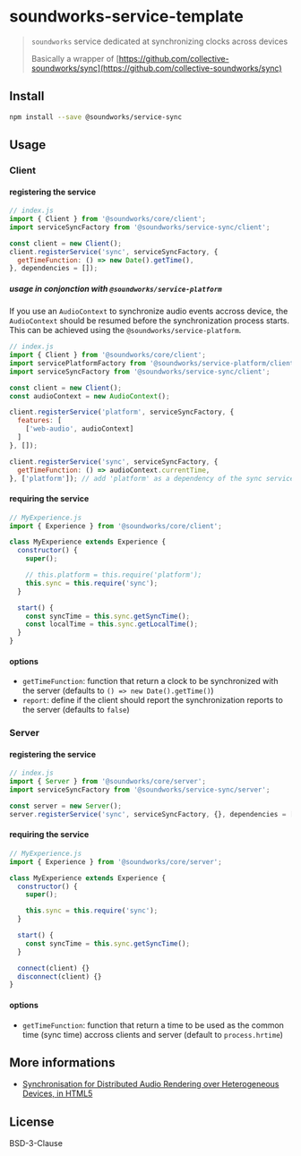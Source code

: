# soundworks-service-template

> `soundworks` service dedicated at synchronizing clocks across devices
>
> Basically a wrapper of [https://github.com/collective-soundworks/sync](https://github.com/collective-soundworks/sync)

## Install

```sh
npm install --save @soundworks/service-sync
```

## Usage

### Client

#### registering the service

```js
// index.js
import { Client } from '@soundworks/core/client';
import serviceSyncFactory from '@soundworks/service-sync/client';

const client = new Client();
client.registerService('sync', serviceSyncFactory, {
  getTimeFunction: () => new Date().getTime(),
}, dependencies = []);
```

##### usage in conjonction with `@soundworks/service-platform`

If you use an `AudioContext` to synchronize audio events accross device, the  `AudioContext` should be resumed before the synchronization process starts. This can be achieved using the `@soundworks/service-platform`.

```js
// index.js
import { Client } from '@soundworks/core/client';
import servicePlatformFactory from '@soundworks/service-platform/client';
import serviceSyncFactory from '@soundworks/service-sync/client';

const client = new Client();
const audioContext = new AudioContext();

client.registerService('platform', serviceSyncFactory, {
  features: [
    ['web-audio', audioContext]
  ]
}, []);

client.registerService('sync', serviceSyncFactory, {
  getTimeFunction: () => audioContext.currentTime,
}, ['platform']); // add 'platform' as a dependency of the sync service
```

#### requiring the service 

```js
// MyExperience.js
import { Experience } from '@soundworks/core/client';

class MyExperience extends Experience {
  constructor() {
    super();

    // this.platform = this.require('platform');
    this.sync = this.require('sync');
  }

  start() {
    const syncTime = this.sync.getSyncTime();
    const localTime = this.sync.getLocalTime();
  }
}
```

#### options

- `getTimeFunction`: function that return a clock to be synchronized with the server (defaults to `() => new Date().getTime()`)
- `report`: define if the client should report the synchronization reports to the server (defaults to  `false`)

### Server

#### registering the service

```js
// index.js
import { Server } from '@soundworks/core/server';
import serviceSyncFactory from '@soundworks/service-sync/server';

const server = new Server();
server.registerService('sync', serviceSyncFactory, {}, dependencies = []);
```

#### requiring the service 

```js
// MyExperience.js
import { Experience } from '@soundworks/core/server';

class MyExperience extends Experience {
  constructor() {
    super();

    this.sync = this.require('sync');
  }

  start() {
    const syncTime = this.sync.getSyncTime();
  }

  connect(client) {}
  disconnect(client) {}
}
```

#### options

- `getTimeFunction`: function that return a time to be used as the common time (sync time) accross clients and server (default to `process.hrtime`)

## More informations

- [Synchronisation for Distributed Audio Rendering over Heterogeneous Devices, in HTML5](https://smartech.gatech.edu/handle/1853/54598)

## License

BSD-3-Clause
